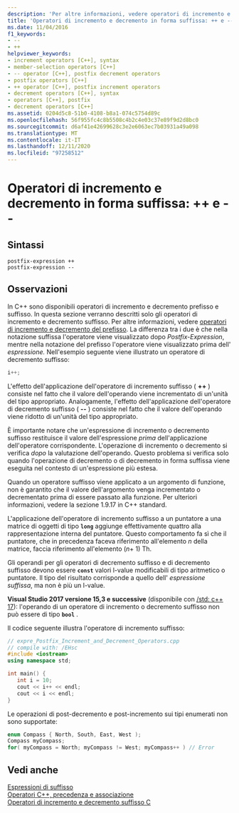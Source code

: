 ```yaml
---
description: 'Per altre informazioni, vedere operatori di incremento e decremento suffisso: + + e--'
title: 'Operatori di incremento e decremento in forma suffissa: ++ e --'
ms.date: 11/04/2016
f1_keywords:
- --
- ++
helpviewer_keywords:
- increment operators [C++], syntax
- member-selection operators [C++]
- -- operator [C++], postfix decrement operators
- postfix operators [C++]
- ++ operator [C++], postfix increment operators
- decrement operators [C++], syntax
- operators [C++], postfix
- decrement operators [C++]
ms.assetid: 0204d5c8-51b0-4108-b8a1-074c5754d89c
ms.openlocfilehash: 56f955fc4c8b5508c4b2c4e03c37e89f9d2d8bc0
ms.sourcegitcommit: d6af41e42699628c3e2e6063ec7b03931a49a098
ms.translationtype: MT
ms.contentlocale: it-IT
ms.lasthandoff: 12/11/2020
ms.locfileid: "97258512"
---
```

# <a name="postfix-increment-and-decrement-operators--and---"></a>Operatori di incremento e decremento in forma suffissa: ++ e --

## <a name="syntax"></a>Sintassi

```
postfix-expression ++
postfix-expression --
```

## <a name="remarks"></a>Osservazioni

In C++ sono disponibili operatori di incremento e decremento prefisso e suffisso. In questa sezione verranno descritti solo gli operatori di incremento e decremento suffisso. Per altre informazioni, vedere [operatori di incremento e decremento del prefisso](../cpp/prefix-increment-and-decrement-operators-increment-and-decrement.md). La differenza tra i due è che nella notazione suffissa l'operatore viene visualizzato dopo *Postfix-Expression*, mentre nella notazione del prefisso l'operatore viene visualizzato prima dell' *espressione.* Nell'esempio seguente viene illustrato un operatore di decremento suffisso:

```cpp
i++;
```

L'effetto dell'applicazione dell'operatore di incremento suffisso ( **++** ) consiste nel fatto che il valore dell'operando viene incrementato di un'unità del tipo appropriato. Analogamente, l'effetto dell'applicazione dell'operatore di decremento suffisso ( **--** ) consiste nel fatto che il valore dell'operando viene ridotto di un'unità del tipo appropriato.

È importante notare che un'espressione di incremento o decremento suffisso restituisce il valore dell'espressione *prima* dell'applicazione dell'operatore corrispondente. L'operazione di incremento o decremento si verifica *dopo* la valutazione dell'operando. Questo problema si verifica solo quando l'operazione di decremento o di decremento in forma suffissa viene eseguita nel contesto di un'espressione più estesa.

Quando un operatore suffisso viene applicato a un argomento di funzione, non è garantito che il valore dell'argomento venga incrementato o decrementato prima di essere passato alla funzione.  Per ulteriori informazioni, vedere la sezione 1.9.17 in C++ standard.

L'applicazione dell'operatore di incremento suffisso a un puntatore a una matrice di oggetti di tipo **`long`** aggiunge effettivamente quattro alla rappresentazione interna del puntatore. Questo comportamento fa sì che il puntatore, che in precedenza faceva riferimento all'elemento *n* della matrice, faccia riferimento all'elemento (*n*+ 1) Th.

Gli operandi per gli operatori di decremento suffisso e di decremento suffisso devono essere **`const`** valori l-value modificabili di tipo aritmetico o puntatore. Il tipo del risultato corrisponde a quello dell' *espressione suffissa*, ma non è più un l-value.

**Visual Studio 2017 versione 15,3 e successive** (disponibile con [/std: c++ 17](../build/reference/std-specify-language-standard-version.md)): l'operando di un operatore di incremento o decremento suffisso non può essere di tipo **`bool`** .

Il codice seguente illustra l'operatore di incremento suffisso:

```cpp
// expre_Postfix_Increment_and_Decrement_Operators.cpp
// compile with: /EHsc
#include <iostream>
using namespace std;

int main() {
   int i = 10;
   cout << i++ << endl;
   cout << i << endl;
}
```

Le operazioni di post-decremento e post-incremento sui tipi enumerati non sono supportate:

```cpp
enum Compass { North, South, East, West );
Compass myCompass;
for( myCompass = North; myCompass != West; myCompass++ ) // Error
```

## <a name="see-also"></a>Vedi anche

[Espressioni di suffisso](../cpp/postfix-expressions.md)<br/>
[Operatori C++, precedenza e associazione](../cpp/cpp-built-in-operators-precedence-and-associativity.md)<br/>
[Operatori di incremento e decremento suffisso C](../c-language/c-postfix-increment-and-decrement-operators.md)
